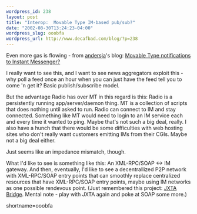 ```yaml
--- 
wordpress_id: 238
layout: post
title: "Interop:  Movable Type IM-based pub/sub?"
date: "2002-08-30T13:24:23-04:00"
wordpress_slug: ooobfa
wordpress_url: http://www.decafbad.com/blog/?p=238
---
```

<p>Even more gas is flowing - from <a href="http://www.jacobsen.no/anders/blog/">andersja</a>'s blog: <a href="http://www.jacobsen.no/anders/blog/archives/2002/08/30/movable_type_notifications_to_instant_messenger.html">Movable Type notifications to Instant Messenger?</a></p>
<p>I really want to see this, and I want to see news aggregators exploit this - why poll a feed once an hour when you can just have the feed tell you to come 'n get it?  Basic publish/subscribe model.  </p>
<p>But the advantage Radio has over MT in this regard is this:  Radio is a persistently running app/server/daemon thing.  MT is a collection of scripts that does nothing until asked to run.  Radio can connect to IM and stay connected.  Something like MT would need to login to an IM service each and every time it wanted to ping.  Maybe that's not such a big deal, really.  I also have a hunch that there would be some difficulties with web hosting sites who don't really want customers emitting IMs from their CGIs.  Maybe not a big deal either.</p>
<p>Just seems like an impedance mismatch, though.</p>
<p>What I'd like to see is something like this:  An XML-RPC/SOAP <-> IM gateway.  And then, eventually, I'd like to see a decentrallized P2P network with XML-RPC/SOAP entry points that can smoothly replace centralized resources that have XML-RPC/SOAP entry points, maybe using IM networks as one possible rendevous point.  (Just remembered this project: <a href="http://relativity.yi.org/jxta-bridge/">JXTA Bridge</a>.  Mental note - play with JXTA again and poke at SOAP some more.)</p>
<!--more-->
shortname=ooobfa
